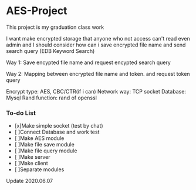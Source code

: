 # AES-Project
This project is my graduation class work

I want make encrypted storage that anyone who not access can't read even admin 
and I should consider how can i save encrypted file name and send search query (EDB Keyword Search)

Way 1: 
Save encypted file name and request encypted search query 

Way 2:
Mapping between encrypted file name and token. and request token query 

Encrypt type: AES, CBC/CTR(if i can)
Network way: TCP socket
Database: Mysql 
Rand function: rand of openssl

### To-do List  

- [x]Make simple socket (test by chat)  
- [ ]Connect Database and work test  
- [ ]Make AES module  
- [ ]Make file save module  
- [ ]Make file query module  
- [ ]Make server  
- [ ]Make client  
- [ ]Separate modules  

Update 2020.06.07
